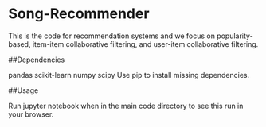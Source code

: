 # Song-Recommender

This is the code for recommendation systems and we focus on popularity-based, item-item collaborative filtering, and user-item collaborative filtering.

##Dependencies

pandas
scikit-learn
numpy
scipy
Use pip to install missing dependencies.

##Usage

Run jupyter notebook when in the main code directory to see this run in your browser.